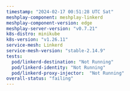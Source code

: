 ```yaml
---
timestamp: "2024-02-17 00:51:28 UTC Sat"
meshplay-component: meshplay-linkerd
meshplay-component-version: edge
meshplay-server-version: "v0.7.21"
k8s-distro: minikube
k8s-version: "v1.26.11"
service-mesh: Linkerd
service-mesh-version: "stable-2.14.9"
tests:
  pod/linkerd-destination: "Not Running"
  pod/linkerd-identity: "Not Running"
  pod/linkerd-proxy-injector:  "Not Running"
overall-status: "failing"
---
```

